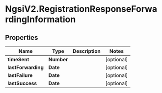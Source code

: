 # NgsiV2.RegistrationResponseForwardingInformation

## Properties
Name | Type | Description | Notes
------------ | ------------- | ------------- | -------------
**timeSent** | **Number** |  | [optional] 
**lastForwarding** | **Date** |  | [optional] 
**lastFailure** | **Date** |  | [optional] 
**lastSuccess** | **Date** |  | [optional] 


